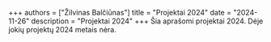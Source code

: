 +++
authors = ["Žilvinas Balčiūnas"]
title = "Projektai 2024"
date = "2024-11-26"
description = "Projektai 2024"
+++
Šia aprašomi projektai 2024. Dėje jokių projektų 2024 metais nėra.
